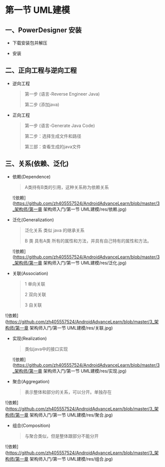 # 第一节 UML建模

## 一、PowerDesigner 安装

* 下载安装包并解压

* 安装

## 二、正向工程与逆向工程

* 逆向工程

  > 第一步 (语言-Reverse Engineer Java)
  >
  > 第二步 (添加java)

* 正向工程

  > 第一步 (语言-Generate Java Code)
  >
  > 第二步：选择生成文件和路径
  >
  > 第三部：查看生成的java文件

## 三、关系(依赖、泛化)

* 依赖(Dependence)

  > A类持有B类的引用，这种关系称为依赖关系

  ![依赖](https://github.com/zh405557524/AndroidAdvanceLearn/blob/master/3_架构师/第一章 架构师入门/第一节 UML建模/res/依赖.jpg)

* 泛化(Generalization)

  > 泛化关系 类似 java 的继承关系
  >
  > B 类 具有A类 所有的属性和方法，并具有自己特有的属性和方法。

  ![依赖](https://github.com/zh405557524/AndroidAdvanceLearn/blob/master/3_架构师/第一章 架构师入门/第一节 UML建模/res/泛化.jpg)

* 关联(Association)

  > 1 单向关联
  >
  > 2 双向关联
  >
  > 3 自关联 

![依赖](https://github.com/zh405557524/AndroidAdvanceLearn/blob/master/3_架构师/第一章 架构师入门/第一节 UML建模/res/关联.jpg)

* 实现(Realization)

  > 类似java中的接口实现

  ![依赖](https://github.com/zh405557524/AndroidAdvanceLearn/blob/master/3_架构师/第一章 架构师入门/第一节 UML建模/res/实现.jpg)

* 聚合(Aggregation)

  > 表示整体和部分的关系，可以分开。单独存在

![依赖](https://github.com/zh405557524/AndroidAdvanceLearn/blob/master/3_架构师/第一章 架构师入门/第一节 UML建模/res/聚合.jpg)

* 组合(Composition)

  > 与聚合类似，但是整体跟部分不能分开

![依赖](https://github.com/zh405557524/AndroidAdvanceLearn/blob/master/3_架构师/第一章 架构师入门/第一节 UML建模/res/组合.jpg)







